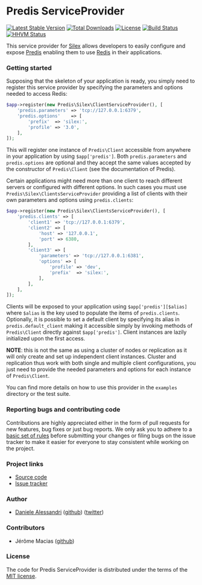 # Predis ServiceProvider #

[![Latest Stable Version](https://poser.pugx.org/predis/service-provider/v/stable.png)](https://packagist.org/packages/predis/service-provider)
[![Total Downloads](https://poser.pugx.org/predis/service-provider/downloads.png)](https://packagist.org/packages/predis/service-provider)
[![License](https://poser.pugx.org/predis/service-provider/license.svg)](https://packagist.org/packages/predis/service-provider)
[![Build Status](https://travis-ci.org/nrk/PredisServiceProvider.svg?branch=master)](https://travis-ci.org/nrk/PredisServiceProvider)
[![HHVM Status](http://hhvm.h4cc.de/badge/predis/service-provider.png)](http://hhvm.h4cc.de/package/predis/service-provider)

This service provider for [Silex](http://silex-project.org/) allows developers to easily configure
and expose [Predis](http://github.com/nrk/predis) enabling them to use [Redis](http://redis.io) in
their applications.


### Getting started ###

Supposing that the skeleton of your application is ready, you simply need to register this service
provider by specifying the parameters and options needed to access Redis:

```php
$app->register(new Predis\Silex\ClientServiceProvider(), [
    'predis.parameters' => 'tcp://127.0.0.1:6379',
    'predis.options'    => [
        'prefix'  => 'silex:',
        'profile' => '3.0',
    ],
]);
```

This will register one instance of `Predis\Client` accessible from anywhere in your application by
using `$app['predis']`. Both `predis.parameters` and `predis.options` are optional and they accept
the same values accepted by the constructor of `Predis\Client` (see the documentation of Predis).

Certain applications might need more than one client to reach different servers or configured with
different options. In such cases you must use `Predis\Silex\ClientsServiceProvider` providing a list
of clients with their own parameters and options using `predis.clients`:

```php
$app->register(new Predis\Silex\ClientsServiceProvider(), [
    'predis.clients' => [
        'client1' => 'tcp://127.0.0.1:6379',
        'client2' => [
            'host' => '127.0.0.1',
            'port' => 6380,
        ],
        'client3' => [
            'parameters' => 'tcp://127.0.0.1:6381',
            'options' => [
                'profile' => 'dev',
                'prefix'  => 'silex:',
            ],
        ],
    ],
]);
```

Clients will be exposed to your application using `$app['predis'][$alias]` where `$alias` is the key
used to populate the items of `predis.clients`. Optionally, it is possible to set a default client
by specifying its alias in `predis.default_client` making it accessible simply by invoking methods
of `Predis\Client` directly against `$app['predis']`. Client instances are lazily initialized upon
the first access.

__NOTE__: this is not the same as using a cluster of nodes or replication as it will only create and
set up independent client instances. Cluster and replication thus work with both single and multiple
client configurations, you just need to provide the needed parameters and options for each instance
of `Predis\Client`.

You can find more details on how to use this provider in the `examples` directory or the test suite.

### Reporting bugs and contributing code ###

Contributions are highly appreciated either in the form of pull requests for new features, bug fixes
or just bug reports. We only ask you to adhere to a [basic set of rules](CONTRIBUTING.md) before
submitting your changes or filing bugs on the issue tracker to make it easier for everyone to stay
consistent while working on the project.


### Project links ###

- [Source code](http://github.com/nrk/PredisServiceProvider)
- [Issue tracker](http://github.com/nrk/PredisServiceProvider/issues)


### Author ###

- [Daniele Alessandri](mailto:suppakilla@gmail.com)
  ([github](http://github.com/nrk))
  ([twitter](http://twitter.com/JoL1hAHN))


### Contributors ###

- Jérôme Macias ([github](http://github.com/jeromemacias))


### License ###

The code for Predis ServiceProvider is distributed under the terms of the [MIT license](LICENSE).
